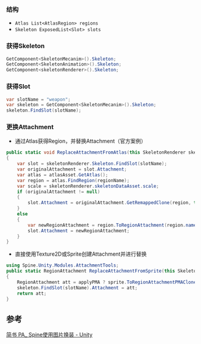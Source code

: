 ### 结构
- ```Atlas List<AtlasRegion> regions```
- ```Skeleton ExposedList<Slot> slots```

### 获得Skeleton
```csharp
GetComponent<SkeletonMecanim>().Skeleton;
GetComponent<SkeletonAnimation>().Skeleton;
GetComponent<skeletonRenderer>().Skeleton;
```

### 获得Slot
```csharp
var slotName = "weapon";
var skeleton = GetComponent<SkeletonMecanim>().Skeleton;
skeleton.FindSlot(slotName);
```

### 更换Attachment
- 通过Atlas获得Region，并替换Attachment（官方案例）
```csharp
public static void ReplaceAttachmentFromAtlas(this SkeletonRenderer skeletonRenderer, string slotName, SpineAtlasAsset atlasAsset, string regionName)
{
    var slot = skeletonRenderer.Skeleton.FindSlot(slotName);
    var originalAttachment = slot.Attachment;
    var atlas = atlasAsset.GetAtlas();
    var region = atlas.FindRegion(regionName);
    var scale = skeletonRenderer.skeletonDataAsset.scale;
    if (originalAttachment != null)
    {
        slot.Attachment = originalAttachment.GetRemappedClone(region, true, true, scale);
    }
    else
    {
        var newRegionAttachment = region.ToRegionAttachment(region.name, scale);
        slot.Attachment = newRegionAttachment;
    }
}
```
- 直接使用Texture2D或Sprite创建Attachment并进行替换
```csharp
using Spine.Unity.Modules.AttachmentTools;
public static RegionAttachment ReplaceAttachmentFromSprite(this Skeleton skeleton, string slotName, Sprite sprite, Shader shader, bool applyPMA, float rotation = 0f)
{
    RegionAttachment att = applyPMA ? sprite.ToRegionAttachmentPMAClone(shader, rotation: rotation) : sprite.ToRegionAttachment(new Material(shader), rotation: rotation);
    skeleton.FindSlot(slotName).Attachment = att;
    return att;
}
```

## 参考
[简书 PA_ Spine使用图片换装 - Unity](https://www.jianshu.com/p/893cc1dd2838)
